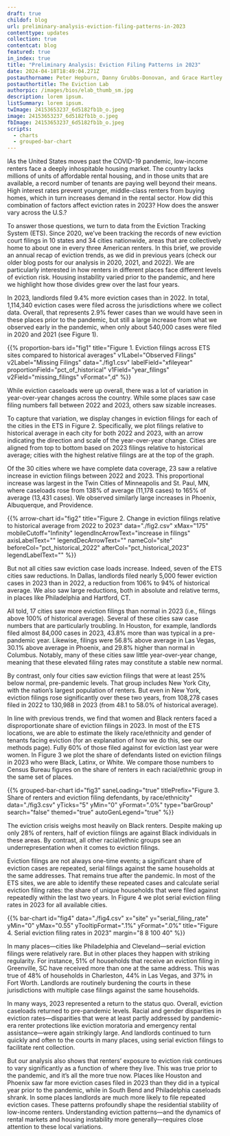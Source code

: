 ```yaml
---
draft: true
childof: blog
url: preliminary-analysis-eviction-filing-patterns-in-2023
contenttype: updates
collection: true
contentcat: blog
featured: true
in_index: true
title: "Preliminary Analysis: Eviction Filing Patterns in 2023"
date: 2024-04-18T18:49:04.271Z
postauthorname: Peter Hepburn, Danny Grubbs-Donovan, and Grace Hartley
postauthortitle: The Eviction Lab
authorpic: /images/bios/elab_thumb_sm.jpg
description: lorem ipsum.
listSummary: lorem ipsum.
twImage: 24153653237_6d5182fb1b_o.jpeg
image: 24153653237_6d5182fb1b_o.jpeg
fbImage: 24153653237_6d5182fb1b_o.jpeg
scripts:
  - charts
  - grouped-bar-chart
---
```


<span class="dropcap red">I</span>As the United States moves past the COVID-19 pandemic, low-income renters face a deeply inhospitable housing market. The country lacks millions of units of affordable rental housing, and in those units that are available, a record number of tenants are paying well beyond their means. High interest rates prevent younger, middle-class renters from buying homes, which in turn increases demand in the rental sector. How did this combination of factors affect eviction rates in 2023? How does the answer vary across the U.S.?

To answer those questions, we turn to data from the Eviction Tracking System (ETS). Since 2020, we’ve been tracking the records of new eviction court filings in 10 states and 34 cities nationwide, areas that are collectively home to about one in every three American renters. In this brief, we provide an annual recap of eviction trends, as we did in previous years (check our older blog posts for our analysis in 2020, 2021, and 2022). We are particularly interested in how renters in different places face different levels of eviction risk. Housing instability varied prior to the pandemic, and here we highlight how those divides grew over the last four years. 

In 2023, landlords filed 9.4% more eviction cases than in 2022. In total, 1,114,340 eviction cases were filed across the jurisdictions where we collect data. Overall, that represents 2.9% fewer cases than we would have seen in these places prior to the pandemic, but still a large increase from what we observed early in the pandemic, when only about 540,000 cases were filed in 2020 and 2021 (see Figure 1).

{{% proportion-bars
  id="fig1"
  title="Figure 1. Eviction filings across ETS sites compared to historical averages"
  v1Label="Observed Filings"
  v2Label="Missing Filings"
  data="./fig1.csv"
  labelField="xfileyear"
  proportionField="pct_of_historical"
  v1Field="year_filings"
  v2Field="missing_filings"
  vFormat=",d"
%}}

While eviction caseloads were up overall, there was a lot of variation in year-over-year changes across the country. While some places saw case filing numbers fall between 2022 and 2023, others saw sizable increases. 

To capture that variation, we display changes in eviction filings for each of the cities in the ETS in Figure 2. Specifically, we plot filings relative to historical average in each city for both 2022 and 2023, with an arrow indicating the direction and scale of the year-over-year change. Cities are aligned from top to bottom based on 2023 filings relative to historical average; cities with the highest relative filings are at the top of the graph. 

Of the 30 cities where we have complete data coverage, 23 saw a relative increase in eviction filings between 2022 and 2023. This proportional increase was largest in the Twin Cities of Minneapolis and St. Paul, MN, where caseloads rose from 138% of average (11,178 cases) to 165% of average (13,431 cases). We observed similarly large increases in Phoenix, Albuquerque, and Providence.

{{% arrow-chart
  id="fig2"
  title="Figure 2. Change in eviction filings relative to historical average from 2022 to 2023"
  data="./fig2.csv"
  xMax="175"
  mobileCutoff="Infinity"
  legendIncArrowText="increase in filings"
  axisLabelText=""
  legendDecArrowText=""
  nameCol="site"
  beforeCol="pct_historical_2022"
  afterCol="pct_historical_2023"
  legendLabelText=""
%}}

But not all cities saw eviction case loads increase. Indeed, seven of the ETS cities saw reductions. In Dallas, landlords filed nearly 5,000 fewer eviction cases in 2023 than in 2022, a reduction from 106% to 94% of historical average. We also saw large reductions, both in absolute and relative terms, in places like Philadelphia and Hartford, CT. 

All told, 17 cities saw more eviction filings than normal in 2023 (i.e., filings above 100% of historical average). Several of these cities saw case numbers that are particularly troubling. In Houston, for example, landlords filed almost 84,000 cases in 2023, 43.8% more than was typical in a pre-pandemic year. Likewise, filings were 56.8% above average in Las Vegas, 30.1% above average in Phoenix, and 29.8% higher than normal in Columbus. Notably, many of these cities saw little year-over-year change, meaning that these elevated filing rates may constitute a stable new normal.

By contrast, only four cities saw eviction filings that were at least 25% below normal, pre-pandemic levels. That group includes New York City, with the nation’s largest population of renters. But even in New York, eviction filings rose significantly over these two years, from 108,278 cases filed in 2022 to 130,988 in 2023 (from 48.1 to 58.0% of historical average).

In line with previous trends, we find that women and Black renters faced a disproportionate share of eviction filings in 2023. In most of the ETS locations, we are able to estimate the likely race/ethnicity and gender of tenants facing eviction (for an explanation of how we do this, see our methods page). Fully 60% of those filed against for eviction last year were women. In Figure 3 we plot the share of defendants listed on eviction filings in 2023 who were Black, Latinx, or White. We compare those numbers to Census Bureau figures on the share of renters in each racial/ethnic group in the same set of places. 


{{% grouped-bar-chart 
  id="fig3" 
  saneLoading="true"
  titlePrefix="Figure 3. Share of renters and eviction filing defendants, by race/ethnicity" 
  data="./fig3.csv" 
  yTicks="5" 
  yMin="0"
  yFormat=".0%" 
  type="barGroup" 
  search="false" 
  themed="true"
  autoGenLegend="true"
%}}

The eviction crisis weighs most heavily on Black renters. Despite making up only 28% of renters, half of eviction filings are against Black individuals in these areas. By contrast, all other racial/ethnic groups see an underrepresentation when it comes to eviction filings. 

Eviction filings are not always one-time events; a significant share of eviction cases are repeated, serial filings against the same households at the same addresses. That remains true after the pandemic. In most of the ETS sites, we are able to identify these repeated cases and calculate serial eviction filing rates: the share of unique households that were filed against repeatedly within the last two years. In Figure 4 we plot serial eviction filing rates in 2023 for all available cities.

{{% bar-chart
  id="fig4"
  data="./fig4.csv"
  x="site"
  y="serial_filing_rate"
  yMin="0"
  yMax="0.55"
  yTooltipFormat=".1%"
  yFormat=".0%"
  title="Figure 4. Serial eviction filing rates in 2023"
  margin="8 8 100 40"
%}}

In many places—cities like Philadelphia and Cleveland—serial eviction filings were relatively rare. But in other places they happen with striking regularity. For instance, 51% of households that receive an eviction filing in Greenville, SC have received more than one at the same address. This was true of 48% of households in Charleston, 44% in Las Vegas, and 37% in Fort Worth. Landlords are routinely burdening the courts in these jurisdictions with multiple case filings against the same households. 

In many ways, 2023 represented a return to the status quo. Overall, eviction caseloads returned to pre-pandemic levels. Racial and gender disparities in eviction rates—disparities that were at least partly addressed by pandemic-era renter protections like eviction moratoria and emergency rental assistance—were again strikingly large. And landlords continued to turn quickly and often to the courts in many places, using serial eviction filings to facilitate rent collection.

But our analysis also shows that renters’ exposure to eviction risk continues to vary significantly as a function of where they live. This was true prior to the pandemic, and it’s all the more true now. Places like Houston and Phoenix saw far more eviction cases filed in 2023 than they did in a typical year prior to the pandemic, while in South Bend and Philadelphia caseloads shrank. In some places landlords are much more likely to file repeated eviction cases. These patterns profoundly shape the residential stability of low-income renters. Understanding eviction patterns—and the dynamics of rental markets and housing instability more generally—requires close attention to these local variations.
